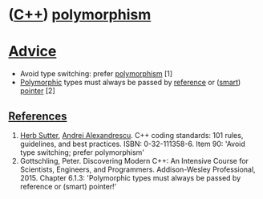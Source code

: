 # ([C++](Cpp.md)) [polymorphism](CppPolymorphism.md)

# [Advice](CppAdvice.md)

-   Avoid type switching: prefer [polymorphism](CppPolymorphism.md) [1]
-   [Polymorphic](Polymorphism.md) types must always be passed by [reference](CppReference.md) or ([smart](CppSmartPointer.md)) [pointer](CppPointer.md) [2]

## [References](CppReferences.md)

1.  [Herb Sutter](CppHerbSutter.md), [Andrei
    Alexandrescu](CppAndreiAlexandrescu.md). C++ coding standards: 101
    rules, guidelines, and best practices. ISBN: 0-32-111358-6. Item 90:
    'Avoid type switching; prefer polymorphism'
2.  Gottschling, Peter. Discovering Modern C++: An Intensive Course for Scientists, Engineers, and Programmers. Addison-Wesley Professional, 2015.
    Chapter 6.1.3: 'Polymorphic types must always be passed by reference or (smart) pointer!'

